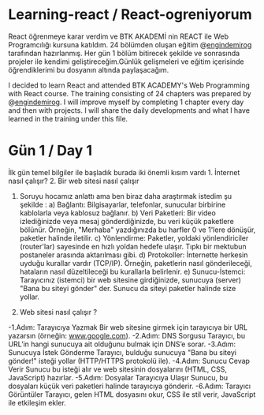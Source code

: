 # Learning-react / React-ogreniyorum

React öğrenmeye karar verdim ve BTK AKADEMİ nin REACT ile Web Programcılığı kursuna katıldım. 24 bölümden oluşan eğitim @[engindemirog](https://github.com/engindemirog) tarafından hazırlanmış.
Her gün 1 bölüm bitirecek şekilde ve sonrasında projeler ile kendimi geliştireceğim.Günlük gelişmeleri ve eğitim içerisinde öğrendiklerimi bu dosyanın altında paylaşacağım.

I decided to learn React and attended BTK ACADEMY's Web Programming with React course. The training consisting of 24 chapters was prepared by @[engindemirog](https://github.com/engindemirog).
I will improve myself by completing 1 chapter every day and then with projects. I will share the daily developments and what I have learned in the training under this file.

# Gün 1 / Day 1

İlk gün temel bilgiler ile başladık burada iki önemli kısım vardı 1. İnternet nasıl çalışır? 2. Bir web sitesi nasıl çalışır 
1. Soruyu hocamız anlattı ama ben biraz daha araştırmak istedim şu şekilde :
a) Bağlantı: Bilgisayarlar, telefonlar, sunucular birbirine kablolarla veya kablosuz bağlanır.
b) Veri Paketleri: Bir video izlediğinizde veya mesaj gönderdiğinizde, bu veri küçük paketlere bölünür. Örneğin, "Merhaba" yazdığınızda bu harfler 0 ve 1'lere dönüşür, paketler halinde iletilir.
c) Yönlendirme: Paketler, yoldaki yönlendiriciler (router'lar) sayesinde en hızlı yoldan hedefe ulaşır. Tıpkı bir mektubun postaneler arasında aktarılması gibi.
d) Protokoller: İnternette herkesin uyduğu kurallar vardır (TCP/IP). Örneğin, paketlerin nasıl gönderileceği, hataların nasıl düzeltileceği bu kurallarla belirlenir.
e) Sunucu-İstemci: Tarayıcınız (istemci) bir web sitesine girdiğinizde, sunucuya (server) "Bana bu siteyi gönder" der. Sunucu da siteyi paketler halinde size yollar.

2. Web sitesi nasıl çalışır ?

-1.Adım: Tarayıcıya Yazmak
Bir web sitesine girmek için tarayıcıya bir URL yazarsın (örneğin: www.google.com).
-2.Adım: DNS Sorgusu
Tarayıcı, bu URL’in hangi sunucuya ait olduğunu bulmak için DNS’e sorar.
-3.Adım: Sunucuya İstek Gönderme
Tarayıcı, bulduğu sunucuya "Bana bu siteyi gönder!" isteği yollar (HTTP/HTTPS protokolü ile).
-4.Adım: Sunucu Cevap Verir
Sunucu bu isteği alır ve web sitesinin dosyalarını (HTML, CSS, JavaScript) hazırlar.
-5.Adım: Dosyalar Tarayıcıya Ulaşır
Sunucu, bu dosyaları küçük veri paketleri halinde tarayıcıya gönderir.
-6.Adım: Tarayıcı Görüntüler
Tarayıcı, gelen HTML dosyasını okur, CSS ile stil verir, JavaScript ile etkileşim ekler.
